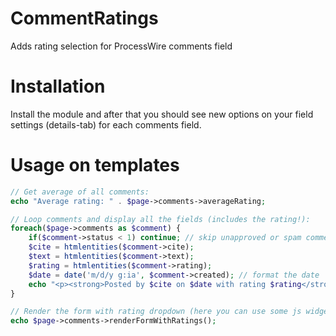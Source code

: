 CommentRatings
==============

Adds rating selection for ProcessWire comments field


Installation
============

Install the module and after that you should see new options on your field settings (details-tab) for each comments field.


Usage on templates
==================

```php
// Get average of all comments:
echo "Average rating: " . $page->comments->averageRating;

// Loop comments and display all the fields (includes the rating!):
foreach($page->comments as $comment) {
    if($comment->status < 1) continue; // skip unapproved or spam comments
    $cite = htmlentities($comment->cite);
    $text = htmlentities($comment->text);
    $rating = htmlentities($comment->rating);
    $date = date('m/d/y g:ia', $comment->created); // format the date
    echo "<p><strong>Posted by $cite on $date with rating $rating</strong><br />$text</p>";
}

// Render the form with rating dropdown (here you can use some js widget to make them stars):
echo $page->comments->renderFormWithRatings();
```
